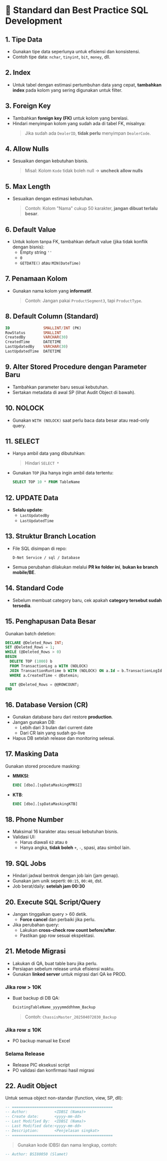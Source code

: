 # 📌 Standard dan Best Practice SQL Development

## 1. Tipe Data
- Gunakan tipe data seperlunya untuk efisiensi dan konsistensi.
- Contoh tipe data: `nchar`, `tinyint`, `bit`, `money`, dll.

## 2. Index
- Untuk tabel dengan estimasi pertumbuhan data yang cepat, **tambahkan index** pada kolom yang sering digunakan untuk filter.

## 3. Foreign Key
- Tambahkan **foreign key (FK)** untuk kolom yang berelasi.
- Hindari menyimpan kolom yang sudah ada di tabel FK, misalnya:
  > Jika sudah ada `DealerID`, **tidak perlu** menyimpan `DealerCode`.

## 4. Allow Nulls
- Sesuaikan dengan kebutuhan bisnis.
  > Misal: Kolom `Kode` tidak boleh null → **uncheck allow nulls**

## 5. Max Length
- Sesuaikan dengan estimasi kebutuhan.
  > Contoh: Kolom "Nama" cukup 50 karakter, **jangan dibuat terlalu besar**.

## 6. Default Value
- Untuk kolom tanpa FK, tambahkan default value (jika tidak konflik dengan bisnis):
  - Empty string `''`
  - `0`
  - `GETDATE()` atau `MIN(DateTime)`

## 7. Penamaan Kolom
- Gunakan nama kolom yang **informatif**.
  > Contoh: Jangan pakai `ProductSegment3`, tapi `ProductType`.

## 8. Default Column (Standard)
```sql
ID               SMALLINT/INT (PK)
RowStatus        SMALLINT
CreatedBy        VARCHAR(30)
CreatedTime      DATETIME
LastUpdatedBy    VARCHAR(30)
LastUpdatedTime  DATETIME
```

## 9. Alter Stored Procedure dengan Parameter Baru
- Tambahkan parameter baru sesuai kebutuhan.
- Sertakan metadata di awal SP (lihat Audit Object di bawah).

## 10. NOLOCK
- Gunakan `WITH (NOLOCK)` saat perlu baca data besar atau read-only query.

## 11. SELECT
- Hanya ambil data yang dibutuhkan:
  > Hindari `SELECT *`
- Gunakan `TOP` jika hanya ingin ambil data tertentu:
  ```sql
  SELECT TOP 10 * FROM TableName
  ```

## 12. UPDATE Data
- **Selalu update**:
  - `LastUpdatedBy`
  - `LastUpdatedTime`

## 13. Struktur Branch Location
- File SQL disimpan di repo:
  ```
  D-Net Service / sql / Database
  ```
- Semua perubahan dilakukan melalui **PR ke folder ini**, **bukan ke branch mobile/BE**.

## 14. Standard Code
- Sebelum membuat category baru, cek apakah **category tersebut sudah tersedia**.

## 15. Penghapusan Data Besar
Gunakan batch deletion:
```sql
DECLARE @Deleted_Rows INT;
SET @Deleted_Rows = 1;
WHILE (@Deleted_Rows > 0)
BEGIN
  DELETE TOP (1000) b 
  FROM TransactionLog a WITH (NOLOCK)
  JOIN TransactionRuntime b WITH (NOLOCK) ON a.Id = b.TransactionLogId
  WHERE a.CreatedTime < @Datemin;

  SET @Deleted_Rows = @@ROWCOUNT;
END
```

## 16. Database Version (CR)
- Gunakan database baru dari restore **production**.
- Jangan gunakan DB:
  - Lebih dari 3 bulan dari current date
  - Dari CR lain yang sudah go-live
- Hapus DB setelah release dan monitoring selesai.

## 17. Masking Data
Gunakan stored procedure masking:
- **MMKSI**:
  ```sql
  EXEC [dbo].[spDataMaskingMMKSI]
  ```
- **KTB**:
  ```sql
  EXEC [dbo].[spDataMaskingKTB]
  ```

## 18. Phone Number
- Maksimal 16 karakter atau sesuai kebutuhan bisnis.
- Validasi UI:
  - Harus diawali `62` atau `0`
  - Hanya angka, **tidak boleh** `+`, `-`, spasi, atau simbol lain.

## 19. SQL Jobs
- Hindari jadwal bentrok dengan job lain (jam genap).
- Gunakan jam unik seperti: `00:15`, `00:40`, dst.
- Job berat/daily: **setelah jam 00:30**

## 20. Execute SQL Script/Query
- Jangan tinggalkan query > 60 detik.
  - **Force cancel** dan perbaiki jika perlu.
- Jika perubahan query:
  - Lakukan **cross-check row count before/after**.
  - Pastikan gap row sesuai ekspektasi.

## 21. Metode Migrasi
- Lakukan di QA, buat table baru jika perlu.
- Persiapan sebelum release untuk efisiensi waktu.
- Gunakan **linked server** untuk migrasi dari QA ke PROD.

### Jika row > 10K
- Buat backup di DB QA:
  ```sql
  ExistingTableName_yyyymmddhhmm_Backup
  ```
  > Contoh: `ChassisMaster_202504072030_Backup`

### Jika row ≤ 10K
- PO backup manual ke Excel

### Selama Release
- Release PIC eksekusi script
- PO validasi dan konfirmasi hasil migrasi

## 22. Audit Object
Untuk semua object non-standar (function, view, SP, dll):

```sql
-- =============================================
-- Author:            <IDBSI (Nama)>
-- Create date:       <yyyy-mm-dd>
-- Last Modified By:  <IDBSI (Nama)>
-- Last Modified date:<yyyy-mm-dd>
-- Description:       <Penjelasan singkat>
-- =============================================
```

> Gunakan kode IDBSI dan nama lengkap, contoh:
```sql
-- Author: BSI80050 (Slamet)
```
